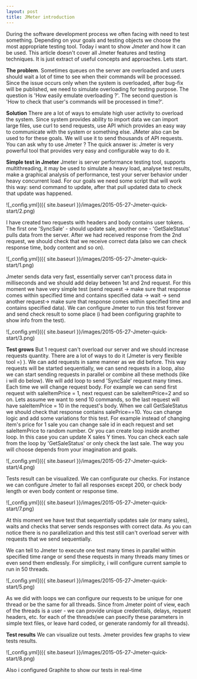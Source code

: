 ```yaml
---
layout: post
title: JMeter introduction
---
```


During the software development process we often facing with need to test something. Depending on your goals and testing objects we choose the most appropriate testing tool.
Today i want to show  *Jmeter* and how it can be used. This article doesn't cover all Jmeter features and testing techniques. It is just extract of useful concepts and approaches. Lets start.

**The problem**.
Sometimes queues on the server are overloaded and users should wait a lot of time to see when their commands will be processed. Since the issue occurs only when the system is overloaded, after bug-fix will be published, we need to simulate overloading for testing purpose. The question is 'How easily emulate overloading ?'. The second question is 'How to check that user's commands will be processed in time?'.

**Solution**
There are a lot of ways to emulate high user activity to overload the system. Since system provides ability to import data we can import large files, use curl to send requests, use API which provides an easy way to communicate with the system or something else. JMeter also can be used to for these goals. We will use it to send thousands of API requests. You can ask why to use Jmeter ? The quick answer is: Jmeter is very powerful tool that provides very easy and configurable way to do it. 

**Simple test in Jmeter**
Jmeter is server performance testing tool, supports multithreading, it may be used to simulate a heavy load, analyse test results, make a graphical analysis of performance, test your server behavior under heavy concurrent load. 
For our goals we need some script that will work this way:  send command to update, after that pull updated data to check that update was happened.

![_config.yml]({{ site.baseurl }}/images/2015-05-27-Jmeter-quick-start/2.png)

I have created two requests with headers and body contains user tokens. The first one 'SyncSale' - should update sale, another one - 'GetSaleStatus' pulls data from the server. After we had received response from the 2nd request, we should check that we receive correct data (also we can check response time, body content and so on). 

![_config.yml]({{ site.baseurl }}/images/2015-05-27-Jmeter-quick-start/1.png)

Jmeter sends data very fast, essentially server can't process data in milliseconds and we should add delay between 1st and 2nd request. For this moment we have very simple test (send request -> make sure that response comes within specified time and contains specified data -> wait -> send another request-> make sure that response comes within specified time and contains specified data). We can configure Jmeter to run this test forever and send check result to some place (i had been configuring graphite to show info from the test). 

![_config.yml]({{ site.baseurl }}/images/2015-05-27-Jmeter-quick-start/3.png)

**Test grows**
But 1 request can't overload our server and we should increase requests quantity. There are a lot of ways to do it (Jmeter is very flexible tool =) ). We can add requests in same manner as we did before. This way requests will be started sequentially, we can send requests in a loop, also we can start sending requests in parallel or combine all these methods (like i will do below).
We will add loop to send 'SyncSale' request many times. Each time we will change request body. For example we can send first request with saleItemPrice = 1, next request can be saleItemPrice=2 and so on. Lets assume we want to send 10 commands, so the last request will have saleItemPrice = 10 in the request's body. When we call GetSaleStatus we should check that response contains salePrice==10. You can change logic and add some variations for this test. For example instead of changing item's price for 1 sale you can change sale id in each request and set saleItemPrice to random number. Or you can create loop inside another loop. In this case you can update X sales Y times. You can check each sale from the loop by 'GetSaleStatus' or only check the last sale. The way you will choose depends from your imagination and goals.

![_config.yml]({{ site.baseurl }}/images/2015-05-27-Jmeter-quick-start/4.png)

Tests result can be visualized. We can configurate our checks. For instance we can configure Jmeter to fail all responses except 200, or check body length or even body content or response time.

![_config.yml]({{ site.baseurl }}/images/2015-05-27-Jmeter-quick-start/7.png)

At this moment we have test that sequentially updates sale (or many sales), waits and checks that server sends responses with correct data. As you can notice there is no parallelization and this test still can't overload server with requests that we send sequentially.

We can tell to Jmeter to execute one test many times in parallel within specified time range or send these requests in many threads many times or even send them endlessly. For simplicity, i will configure current sample to run in 50 threads.

![_config.yml]({{ site.baseurl }}/images/2015-05-27-Jmeter-quick-start/5.png)

As we did with loops we can configure our requests to be unique for one thread or be the same for all threads. Since from Jmeter point of view, each of the threads is a user - we can provide unique credentials, delays, request headers, etc. for each of the threads(we can psecify these parameters in simple text files, or leave hard coded, or generate randomly for all threads).

**Test results**
We can visualize out tests. Jmeter provides few graphs to view tests results.

![_config.yml]({{ site.baseurl }}/images/2015-05-27-Jmeter-quick-start/8.png)

Also i configured Graphite to show our tests in real-time 



